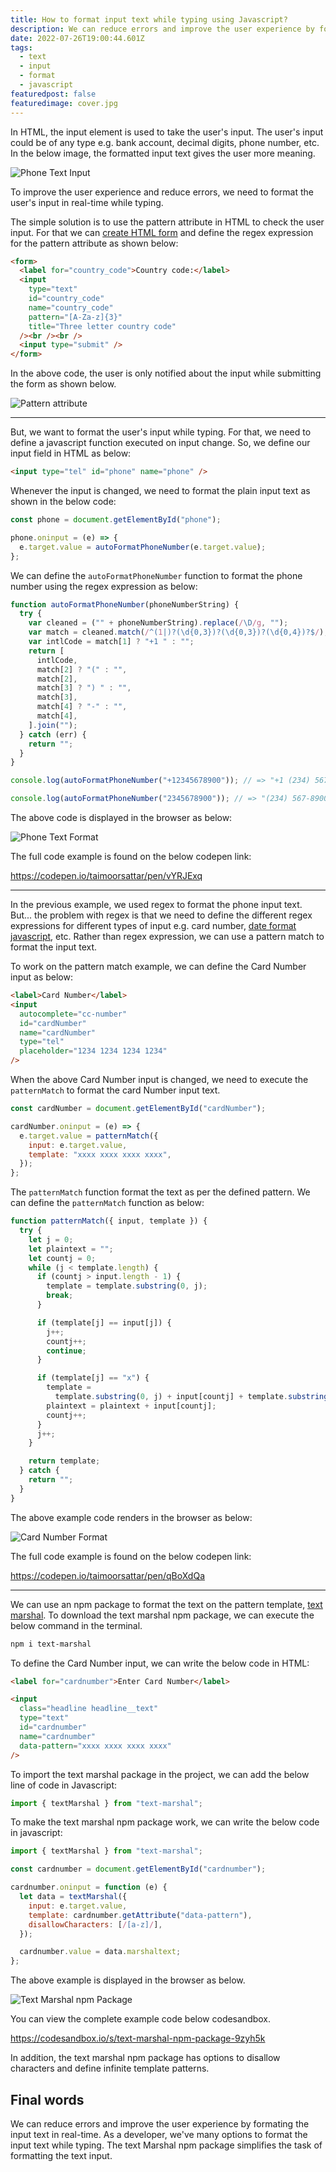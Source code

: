 ```yaml
---
title: How to format input text while typing using Javascript?
description: We can reduce errors and improve the user experience by formating the input text in real-time (while typing).
date: 2022-07-26T19:00:44.601Z
tags:
  - text
  - input
  - format
  - javascript
featuredpost: false
featuredimage: cover.jpg
---
```


In HTML, the input element is used to take the user's input. The user's input could be of any type e.g. bank account, decimal digits, phone number, etc. In the below image, the formatted input text gives the user more meaning.

![Phone Text Input](./phone-text-input.png)

To improve the user experience and reduce errors, we need to format the user's input in real-time while typing.

The simple solution is to use the pattern attribute in HTML to check the user input. For that we can [create HTML form](https://taimoorsattar.com/blogs/create-html-form) and define the regex expression for the pattern attribute as shown below:

```html
<form>
  <label for="country_code">Country code:</label>
  <input
    type="text"
    id="country_code"
    name="country_code"
    pattern="[A-Za-z]{3}"
    title="Three letter country code"
  /><br /><br />
  <input type="submit" />
</form>
```

In the above code, the user is only notified about the input while submitting the form as shown below.

![Pattern attribute](./pattern-attribute.png)

---

But, we want to format the user's input while typing. For that, we need to define a javascript function executed on input change. So, we define our input field in HTML as below:

```html
<input type="tel" id="phone" name="phone" />
```

Whenever the input is changed, we need to format the plain input text as shown in the below code:

```js
const phone = document.getElementById("phone");

phone.oninput = (e) => {
  e.target.value = autoFormatPhoneNumber(e.target.value);
};
```

We can define the `autoFormatPhoneNumber` function to format the phone number using the regex expression as below:

```js
function autoFormatPhoneNumber(phoneNumberString) {
  try {
    var cleaned = ("" + phoneNumberString).replace(/\D/g, "");
    var match = cleaned.match(/^(1|)?(\d{0,3})?(\d{0,3})?(\d{0,4})?$/);
    var intlCode = match[1] ? "+1 " : "";
    return [
      intlCode,
      match[2] ? "(" : "",
      match[2],
      match[3] ? ") " : "",
      match[3],
      match[4] ? "-" : "",
      match[4],
    ].join("");
  } catch (err) {
    return "";
  }
}

console.log(autoFormatPhoneNumber("+12345678900")); // => "+1 (234) 567-8900"

console.log(autoFormatPhoneNumber("2345678900")); // => "(234) 567-8900"
```

The above code is displayed in the browser as below:

![Phone Text Format](./phone-text-format.gif)

The full code example is found on the below codepen link:

https://codepen.io/taimoorsattar/pen/vYRJExq

---

In the previous example, we used regex to format the phone input text. But... the problem with regex is that we need to define the different regex expressions for different types of input e.g. card number, [date format javascript](https://taimoorsattar.com/blogs/javascript-date-format), etc. Rather than regex expression, we can use a pattern match to format the input text.

To work on the pattern match example, we can define the Card Number input as below:

```html
<label>Card Number</label>
<input
  autocomplete="cc-number"
  id="cardNumber"
  name="cardNumber"
  type="tel"
  placeholder="1234 1234 1234 1234"
/>
```

When the above Card Number input is changed, we need to execute the `patternMatch` to format the card Number input text.

```js
const cardNumber = document.getElementById("cardNumber");

cardNumber.oninput = (e) => {
  e.target.value = patternMatch({
    input: e.target.value,
    template: "xxxx xxxx xxxx xxxx",
  });
};
```

The `patternMatch` function format the text as per the defined pattern. We can define the `patternMatch` function as below:

```js
function patternMatch({ input, template }) {
  try {
    let j = 0;
    let plaintext = "";
    let countj = 0;
    while (j < template.length) {
      if (countj > input.length - 1) {
        template = template.substring(0, j);
        break;
      }

      if (template[j] == input[j]) {
        j++;
        countj++;
        continue;
      }

      if (template[j] == "x") {
        template =
          template.substring(0, j) + input[countj] + template.substring(j + 1);
        plaintext = plaintext + input[countj];
        countj++;
      }
      j++;
    }

    return template;
  } catch {
    return "";
  }
}
```

The above example code renders in the browser as below:

![Card Number Format](./card-number-format.gif)

The full code example is found on the below codepen link:

https://codepen.io/taimoorsattar/pen/qBoXdQa

---

We can use an npm package to format the text on the pattern template, [text marshal](https://www.npmjs.com/package/text-marshal). To download the text marshal npm package, we can execute the below command in the terminal.

```sh
npm i text-marshal
```

To define the Card Number input, we can write the below code in HTML:

```html
<label for="cardnumber">Enter Card Number</label>

<input
  class="headline headline__text"
  type="text"
  id="cardnumber"
  name="cardnumber"
  data-pattern="xxxx xxxx xxxx xxxx"
/>
```

To import the text marshal package in the project, we can add the below line of code in Javascript:

```js
import { textMarshal } from "text-marshal";
```

To make the text marshal npm package work, we can write the below code in javascript:

```js
import { textMarshal } from "text-marshal";

const cardnumber = document.getElementById("cardnumber");

cardnumber.oninput = function (e) {
  let data = textMarshal({
    input: e.target.value,
    template: cardnumber.getAttribute("data-pattern"),
    disallowCharacters: [/[a-z]/],
  });

  cardnumber.value = data.marshaltext;
};
```

The above example is displayed in the browser as below.

![Text Marshal npm Package](./text-marshal-npm-package.gif)

You can view the complete example code below codesandbox.

https://codesandbox.io/s/text-marshal-npm-package-9zyh5k

In addition, the text marshal npm package has options to disallow characters and define infinite template patterns.

## Final words

We can reduce errors and improve the user experience by formating the input text in real-time. As a developer, we've many options to format the input text while typing. The text Marshal npm package simplifies the task of formatting the text input.
